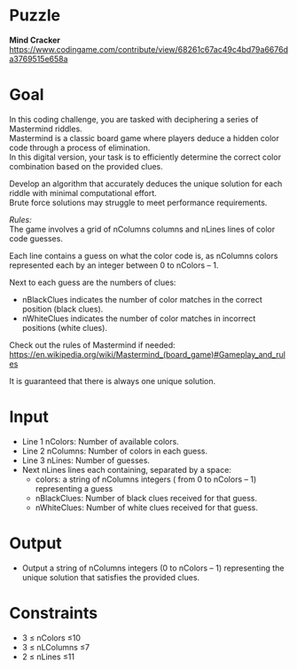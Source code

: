 # Puzzle
**Mind Cracker** https://www.codingame.com/contribute/view/68261c67ac49c4bd79a6676da3769515e658a

# Goal
In this coding challenge, you are tasked with deciphering a series of Mastermind riddles.   
Mastermind is a classic board game where players deduce a hidden color code through a process of elimination.   
In this digital version, your task is to efficiently determine the correct color combination based on the provided clues.  

Develop an algorithm that accurately deduces the unique solution for each riddle with minimal computational effort.  
Brute force solutions may struggle to meet performance requirements.

*Rules:*  
The game involves a grid of nColumns columns and nLines lines of color code guesses.

Each line contains a guess on what the color code is, as nColumns colors represented each by an integer between 0 to nColors – 1.

Next to each guess are the numbers of clues:  
- nBlackClues indicates the number of color matches in the correct position (black clues).
- nWhiteClues indicates the number of color matches in incorrect positions (white clues).

Check out the rules of Mastermind if needed: https://en.wikipedia.org/wiki/Mastermind_(board_game)#Gameplay_and_rules

It is guaranteed that there is always one unique solution.

# Input
* Line 1 nColors: Number of available colors.
* Line 2 nColumns: Number of colors in each guess.
* Line 3 nLines: Number of guesses.
* Next nLines lines each containing, separated by a space:
  * colors: a string of nColumns integers ( from 0 to nColors – 1) representing a guess
  * nBlackClues: Number of black clues received for that guess.
  * nWhiteClues: Number of white clues received for that guess.

# Output
* Output a string of nColumns integers (0 to nColors – 1) representing the unique solution that satisfies the provided clues.

# Constraints
* 3 ≤ nColors ≤10
* 3 ≤ nLColumns ≤7
* 2 ≤ nLines ≤11
